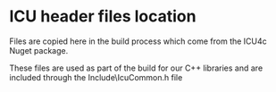 # ICU header files location
Files are copied here in the build process which come from the ICU4c Nuget package.

These files are used as part of the build for our C++ libraries and are included through the Include\IcuCommon.h file